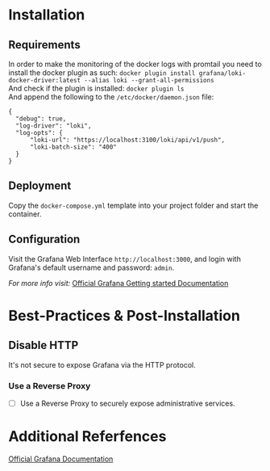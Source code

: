 # Installation

## Requirements
In order to make the monitoring of the docker logs with promtail you need to install the docker plugin as such:
`docker plugin install grafana/loki-docker-driver:latest --alias loki --grant-all-permissions`\
And check if the plugin is installed:
`docker plugin ls`\
And append the following to the `/etc/docker/daemon.json` file:
```
{
  "debug": true,
  "log-driver": "loki",
  "log-opts": {
      "loki-url": "https://localhost:3100/loki/api/v1/push",
      "loki-batch-size": "400"
  }
}
  ```
## Deployment

Copy the `docker-compose.yml` template into your project folder and start the container.

## Configuration

Visit the Grafana Web Interface `http://localhost:3000`, and login with Grafana's default username and password: `admin`.

*For more info visit:* [Official Grafana Getting started Documentation](https://grafana.com/docs/grafana/latest/getting-started/getting-started/)

# Best-Practices & Post-Installation

## Disable HTTP

It's not secure to expose Grafana via the HTTP protocol. 

### Use a Reverse Proxy

- [ ] Use a Reverse Proxy to securely expose administrative services.

# Additional Referfences

[Official Grafana Documentation](https://grafana.com/docs/grafana/latest/)